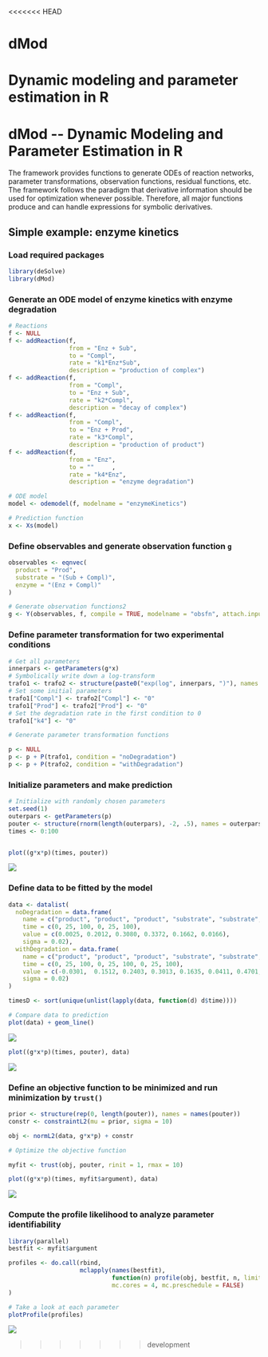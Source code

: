 <<<<<<< HEAD
# dMod
Dynamic modeling and parameter estimation in R
=======
# dMod -- Dynamic Modeling and Parameter Estimation in R

The framework provides functions to generate ODEs of reaction networks, parameter transformations, observation functions, residual functions, etc. The framework follows the paradigm that derivative information should be used for optimization whenever possible. Therefore, all major functions produce and can handle expressions for symbolic derivatives.

## Simple example: enzyme kinetics

### Load required packages

```r
library(deSolve)
library(dMod)
```

### Generate an ODE model of enzyme kinetics with enzyme degradation

```r
# Reactions
f <- NULL
f <- addReaction(f, 
                 from = "Enz + Sub", 
                 to = "Compl", 
                 rate = "k1*Enz*Sub",
                 description = "production of complex")
f <- addReaction(f, 
                 from = "Compl", 
                 to = "Enz + Sub", 
                 rate = "k2*Compl",
                 description = "decay of complex")
f <- addReaction(f, 
                 from = "Compl", 
                 to = "Enz + Prod", 
                 rate = "k3*Compl",
                 description = "production of product")
f <- addReaction(f, 
                 from = "Enz", 
                 to = ""     , 
                 rate = "k4*Enz",
                 description = "enzyme degradation")

# ODE model
model <- odemodel(f, modelname = "enzymeKinetics")

# Prediction function
x <- Xs(model)
```

### Define observables and generate observation function `g`

```r
observables <- eqnvec(
  product = "Prod", 
  substrate = "(Sub + Compl)", 
  enzyme = "(Enz + Compl)"
)

# Generate observation functions2
g <- Y(observables, f, compile = TRUE, modelname = "obsfn", attach.input = FALSE)
```

### Define parameter transformation for two experimental conditions

```r
# Get all parameters
innerpars <- getParameters(g*x)
# Symbolically write down a log-transform
trafo1 <- trafo2 <- structure(paste0("exp(log", innerpars, ")"), names = innerpars)
# Set some initial parameters
trafo1["Compl"] <- trafo2["Compl"] <- "0"
trafo1["Prod"] <- trafo2["Prod"] <- "0"
# Set the degradation rate in the first condition to 0
trafo1["k4"] <- "0"

# Generate parameter transformation functions

p <- NULL
p <- p + P(trafo1, condition = "noDegradation")
p <- p + P(trafo2, condition = "withDegradation")
```

### Initialize parameters and make prediction

```r
# Initialize with randomly chosen parameters
set.seed(1)
outerpars <- getParameters(p)
pouter <- structure(rnorm(length(outerpars), -2, .5), names = outerpars)
times <- 0:100


plot((g*x*p)(times, pouter))
```

![](README_files/figure-html/prediction-1.png)

### Define data to be fitted by the model

```r
data <- datalist(
  noDegradation = data.frame(
    name = c("product", "product", "product", "substrate", "substrate", "substrate"),
    time = c(0, 25, 100, 0, 25, 100),
    value = c(0.0025, 0.2012, 0.3080, 0.3372, 0.1662, 0.0166),
    sigma = 0.02),
  withDegradation = data.frame(
    name = c("product", "product", "product", "substrate", "substrate", "substrate", "enzyme", "enzyme", "enzyme"),
    time = c(0, 25, 100, 0, 25, 100, 0, 25, 100),
    value = c(-0.0301,  0.1512, 0.2403, 0.3013, 0.1635, 0.0411, 0.4701, 0.2001, 0.0383),
    sigma = 0.02)
)

timesD <- sort(unique(unlist(lapply(data, function(d) d$time))))

# Compare data to prediction
plot(data) + geom_line()
```

![](README_files/figure-html/data-1.png)

```r
plot((g*x*p)(times, pouter), data)
```

![](README_files/figure-html/data-2.png)

### Define an objective function to be minimized and run minimization by `trust()`

```r
prior <- structure(rep(0, length(pouter)), names = names(pouter))
constr <- constraintL2(mu = prior, sigma = 10)

obj <- normL2(data, g*x*p) + constr

# Optimize the objective function

myfit <- trust(obj, pouter, rinit = 1, rmax = 10)

plot((g*x*p)(times, myfit$argument), data)
```

![](README_files/figure-html/trust-1.png)


### Compute the profile likelihood to analyze parameter identifiability

```r
library(parallel)
bestfit <- myfit$argument

profiles <- do.call(rbind, 
                    mclapply(names(bestfit), 
                             function(n) profile(obj, bestfit, n, limits = c(-10, 10)), 
                             mc.cores = 4, mc.preschedule = FALSE)
)

# Take a look at each parameter
plotProfile(profiles)
```

![](README_files/figure-html/profiles-1.png)


>>>>>>> development
